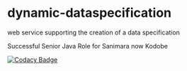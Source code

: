# dynamic-dataspecification
web service supporting the creation of a data specification

Successful Senior Java Role for Sanimara now Kodobe

[![Codacy Badge](https://app.codacy.com/project/badge/Grade/f6dc872804654f1a84ffab78db11ecb7)](https://www.codacy.com/gh/Brumelove/dynamic-dataspecification/dashboard?utm_source=github.com&amp;utm_medium=referral&amp;utm_content=Brumelove/dynamic-dataspecification&amp;utm_campaign=Badge_Grade)
